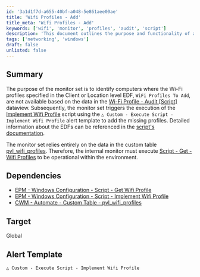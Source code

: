 ```yaml
---
id: '3a1d1f7d-a655-40bf-a048-5e861aee00ae'
title: 'Wifi Profiles - Add'
title_meta: 'Wifi Profiles - Add'
keywords: ['wifi', 'monitor', 'profiles', 'audit', 'script']
description: 'This document outlines the purpose and functionality of a monitor set designed to identify computers lacking specified Wi-Fi profiles. It details how the monitor set utilizes data from a custom table and triggers a script to implement missing profiles, ensuring proper configuration and management of Wi-Fi settings across client environments.'
tags: ['networking', 'windows']
draft: false
unlisted: false
---
```


## Summary

The purpose of the monitor set is to identify computers where the Wi-Fi profiles specified in the Client or Location level EDF, `WiFi Profiles To Add`, are not available based on the data in the [Wi-Fi Profile - Audit [Script]](<../dataviews/WiFi Profile - Audit Script.md>) dataview. Subsequently, the monitor set triggers the execution of the [Implement Wifi Profile](<../scripts/Implement Wifi Profile.md>) script using the `△ Custom - Execute Script - Implement Wifi Profile` alert template to add the missing profiles. Detailed information about the EDFs can be referenced in the [script's documentation](<../scripts/Implement Wifi Profile.md>).

The monitor set relies entirely on the data in the custom table [pvl_wifi_profiles](https://proval.itglue.com/5078775/docs/12979849). Therefore, the internal monitor must execute [Script - Get - Wifi Profiles](<./Execute Script - Get - Wifi Profiles.md>) to be operational within the environment.

## Dependencies

- [EPM - Windows Configuration - Script - Get Wifi Profile](<../scripts/Get Wifi Profile.md>)
- [EPM - Windows Configuration - Script - Implement Wifi Profile](<../scripts/Implement Wifi Profile.md>)
- [CWM - Automate - Custom Table - pvl_wifi_profiles](<../tables/pvl_wifi_profiles.md>)

## Target

Global

## Alert Template

`△ Custom - Execute Script - Implement Wifi Profile`
